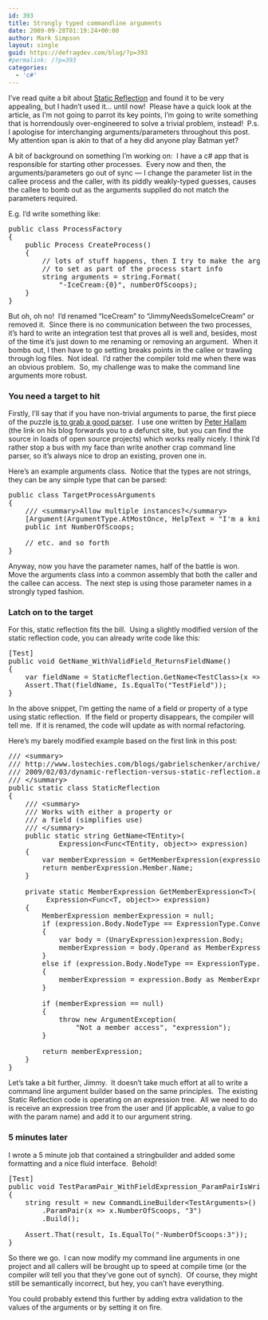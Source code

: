 ```yaml
---
id: 393
title: Strongly typed commandline arguments
date: 2009-09-28T01:19:24+00:00
author: Mark Simpson
layout: single
guid: https://defragdev.com/blog/?p=393
#permalink: /?p=393
categories:
  - 'c#'
---
```

I&#8217;ve read quite a bit about [Static Reflection](http://blog.jagregory.com/2009/01/26/introduction-to-static-reflection/ "Static Reflection") and found it to be very appealing, but I hadn&#8217;t used it&#8230; until now!  Please have a quick look at the article, as I&#8217;m not going to parrot its key points, I&#8217;m going to write something that is horrendously over-engineered to solve a trivial problem, instead!  P.s. I apologise for interchanging arguments/parameters throughout this post.  My attention span is akin to that of a hey did anyone play Batman yet?

A bit of background on something I&#8217;m working on:  I have a c# app that is responsible for starting other processes.  Every now and then, the arguments/parameters go out of sync &#8212; I change the parameter list in the callee process and the caller, with its piddly weakly-typed guesses, causes the callee to bomb out as the arguments supplied do not match the parameters required.

E.g. I&#8217;d write something like:

<pre>public class ProcessFactory
{
    public Process CreateProcess()
    {
        // lots of stuff happens, then I try to make the arguments string
        // to set as part of the process start info
        string arguments = string.Format(
            "-IceCream:{0}", numberOfScoops);
    }
}</pre>

But oh, oh no!  I&#8217;d renamed &#8220;IceCream&#8221; to &#8220;JimmyNeedsSomeIceCream&#8221; or removed it.  Since there is no communication between the two processes, it&#8217;s hard to write an integration test that proves all is well and, besides, most of the time it&#8217;s just down to me renaming or removing an argument.  When it bombs out, I then have to go setting breaks points in the callee or trawling through log files.  Not ideal.  I&#8217;d rather the compiler told me when there was an obvious problem.  So, my challenge was to make the command line arguments more robust.

### You need a target to hit

Firstly, I&#8217;ll say that if you have non-trivial arguments to parse, the first piece of the puzzle [is to grab a good parser](http://stackoverflow.com/questions/491595/best-way-to-parse-command-line-arguments-in-c).  I use one written by [Peter Hallam](http://blogs.msdn.com/peterhal/archive/2004/10/23/246731.aspx) (the link on his blog forwards you to a defunct site, but you can find the source in loads of open source projects) which works really nicely. I think I&#8217;d rather stop a bus with my face than write another crap command line parser, so it&#8217;s always nice to drop an existing, proven one in.

Here&#8217;s an example arguments class.  Notice that the types are not strings, they can be any simple type that can be parsed:

<pre>public class TargetProcessArguments
{
    /// &lt;summary&gt;Allow multiple instances?&lt;/summary&gt;
    [Argument(ArgumentType.AtMostOnce, HelpText = "I'm a knife.  Knifin' around.")]
    public int NumberOfScoops;

    // etc. and so forth
}</pre>

Anyway, now you have the parameter names, half of the battle is won.  Move the arguments class into a common assembly that both the caller and the callee can access.  The next step is using those parameter names in a strongly typed fashion.

### Latch on to the target

For this, static reflection fits the bill.  Using a slightly modified version of the static reflection code, you can already write code like this:

<pre>[Test]
public void GetName_WithValidField_ReturnsFieldName()
{
    var fieldName = StaticReflection.GetName&lt;TestClass&gt;(x =&gt; x.TestField);
    Assert.That(fieldName, Is.EqualTo("TestField"));
}</pre>

In the above snippet, I&#8217;m getting the name of a field or property of a type using static reflection.  If the field or property disappears, the compiler will tell me.  If it is renamed, the code will update as with normal refactoring.

Here&#8217;s my barely modified example based on the first link in this post:

<pre>/// &lt;summary&gt;
/// http://www.lostechies.com/blogs/gabrielschenker/archive/
/// 2009/02/03/dynamic-reflection-versus-static-reflection.aspx
/// &lt;/summary&gt;
public static class StaticReflection
{
    /// &lt;summary&gt;
    /// Works with either a property or
    /// a field (simplifies use)
    /// &lt;/summary&gt;
    public static string GetName&lt;TEntity&gt;(
            Expression&lt;Func&lt;TEntity, object&gt;&gt; expression)
    {
        var memberExpression = GetMemberExpression(expression);
        return memberExpression.Member.Name;
    }

    private static MemberExpression GetMemberExpression&lt;T&gt;(
         Expression&lt;Func&lt;T, object&gt;&gt; expression)
    {
        MemberExpression memberExpression = null;
        if (expression.Body.NodeType == ExpressionType.Convert)
        {
            var body = (UnaryExpression)expression.Body;
            memberExpression = body.Operand as MemberExpression;
        }
        else if (expression.Body.NodeType == ExpressionType.MemberAccess)
        {
            memberExpression = expression.Body as MemberExpression;
        }

        if (memberExpression == null)
        {
            throw new ArgumentException(
                "Not a member access", "expression");
        }

        return memberExpression;
    }
}</pre>

Let&#8217;s take a bit further, Jimmy.  It doesn&#8217;t take much effort at all to write a command line argument builder based on the same principles.  The existing Static Reflection code is operating on an expression tree.  All we need to do is receive an expression tree from the user and (if applicable, a value to go with the param name) and add it to our argument string.

### 5 minutes later

I wrote a 5 minute job that contained a stringbuilder and added some formatting and a nice fluid interface.  Behold!

<pre>[Test]
public void TestParamPair_WithFieldExpression_ParamPairIsWrittenCorrectly()
{
    string result = new CommandLineBuilder&lt;TestArguments&gt;()
        .ParamPair(x =&gt; x.NumberOfScoops, "3")
        .Build();

    Assert.That(result, Is.EqualTo("-NumberOfScoops:3"));
}</pre>

So there we go.  I can now modify my command line arguments in one project and all callers will be brought up to speed at compile time (or the compiler will tell you that they&#8217;ve gone out of synch).  Of course, they might still be semantically incorrect, but hey, you can&#8217;t have everything.

You could probably extend this further by adding extra validation to the values of the arguments or by setting it on fire.